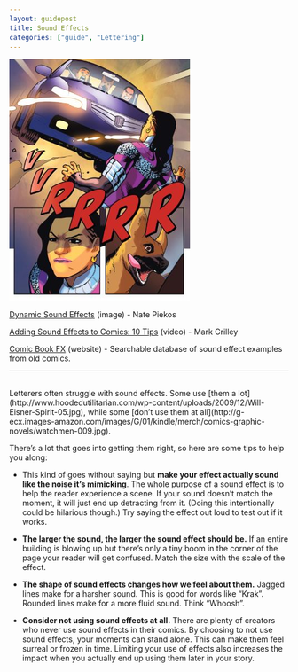 ```yaml
---
layout: guidepost
title: Sound Effects
categories: ["guide", "Lettering"]
---
```


![](/images/guide/sfx.jpg)

[Dynamic Sound Effects](http://www.blambot.com/_images/_gallery/tips/bl003.jpg) (image) - Nate Piekos

[Adding Sound Effects to Comics: 10 Tips](https://www.youtube.com/watch?v=tCVwFexvCT0&t=2s) (video) - Mark Crilley

[Comic Book FX](http://www.comicbookfx.com/) (website) - Searchable database of sound effect examples from old comics. 

<hr><br>
Letterers often struggle with sound effects. Some use [them a lot](http://www.hoodedutilitarian.com/wp-content/uploads/2009/12/Will-Eisner-Spirit-05.jpg), while some [don’t use them at all](http://g-ecx.images-amazon.com/images/G/01/kindle/merch/comics-graphic-novels/watchmen-009.jpg).

There’s a lot that goes into getting them right, so here are some tips to help you along:

- This kind of goes without saying but **make your effect actually sound like the noise it’s mimicking**. The whole purpose of a sound effect is to help the reader experience a scene. If your sound doesn’t match the moment, it will just end up detracting from it. (Doing this intentionally could be hilarious though.) Try saying the effect out loud to test out if it works.

- **The larger the sound, the larger the sound effect should be.** If an entire building is blowing up but there’s only a tiny boom in the corner of the page your reader will get confused. Match the size with the scale of the effect.

- **The shape of sound effects changes how we feel about them.** Jagged lines make for a harsher sound. This is good for words like “Krak”. Rounded lines make for a more fluid sound. Think “Whoosh”.

- **Consider not using sound effects at all.** There are plenty of creators who never use sound effects in their comics. By choosing to not use sound effects, your moments can stand alone. This can make them feel surreal or frozen in time. Limiting your use of effects also increases the impact when you actually end up using them later in your story.